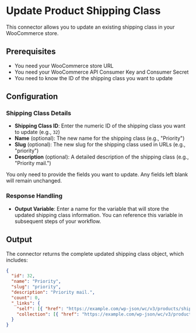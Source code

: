 # Update Product Shipping Class

This connector allows you to update an existing shipping class in your WooCommerce store.

## Prerequisites

- You need your WooCommerce store URL
- You need your WooCommerce API Consumer Key and Consumer Secret
- You need to know the ID of the shipping class you want to update

## Configuration

### Shipping Class Details

- **Shipping Class ID**: Enter the numeric ID of the shipping class you want to update (e.g., `32`)
- **Name** (optional): The new name for the shipping class (e.g., "Priority")
- **Slug** (optional): The new slug for the shipping class used in URLs (e.g., "priority")
- **Description** (optional): A detailed description of the shipping class (e.g., "Priority mail.")

You only need to provide the fields you want to update. Any fields left blank will remain unchanged.

### Response Handling

- **Output Variable**: Enter a name for the variable that will store the updated shipping class information. You can reference this variable in subsequent steps of your workflow.

## Output

The connector returns the complete updated shipping class object, which includes:

```json
{
  "id": 32,
  "name": "Priority",
  "slug": "priority",
  "description": "Priority mail.",
  "count": 0,
  "_links": {
    "self": [{ "href": "https://example.com/wp-json/wc/v3/products/shipping_classes/32" }],
    "collection": [{ "href": "https://example.com/wp-json/wc/v3/products/shipping_classes" }]
  }
}
```
